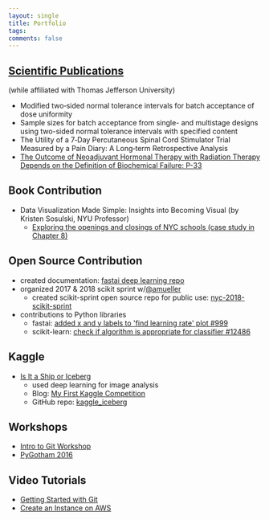 ```yaml
---
layout: single
title: Portfolio
tags: 
comments: false
---
```


## [Scientific Publications](https://www.researchgate.net/scientific-contributions/59221316_Reshama_Shaikh) 
(while affiliated with Thomas Jefferson University)
* Modified two‐sided normal tolerance intervals for batch acceptance of dose uniformity
* Sample sizes for batch acceptance from single- and multistage designs using two-sided normal tolerance intervals with specified content
* The Utility of a 7‐Day Percutaneous Spinal Cord Stimulator Trial Measured by a Pain Diary: A Long‐term Retrospective Analysis
* [The Outcome of Neoadjuvant Hormonal Therapy with Radiation Therapy Depends on the Definition of Biochemical Failure: P-33](https://journals.lww.com/journalppo/Citation/2002/11000/The_Outcome_of_Neoadjuvant_Hormonal_Therapy_with.77.aspx)

## Book Contribution
* Data Visualization Made Simple:  Insights into Becoming Visual (by Kristen Sosulski, NYU Professor)
    - [Exploring the openings and closings of NYC schools (case study in Chapter 8)](https://books.google.com/books?id=cM5wDwAAQBAJ&pg=PT208&lpg=PT208&dq=reshama+shaikh&source=bl&ots=UkRLpWvqLn&sig=9weW5DeMyFEs93ToLRQyIxWb1_0&hl=en&sa=X&ved=2ahUKEwjVttPC6IneAhWNm-AKHURqA0c4HhDoATABegQICBAB#v=onepage&q=reshama%20shaikh&f=false)


## Open Source Contribution
* created documentation:  [fastai deep learning repo](https://github.com/reshamas/fastai_deeplearn_part1)
* organized 2017 & 2018 scikit sprint w/[@amueller](https://github.com/amueller)
    * created scikit-sprint open source repo for public use:  [nyc-2018-scikit-sprint](https://github.com/WiMLDS/nyc-2018-scikit-sprint) 
* contributions to Python libraries
    * fastai:  [added x and y labels to 'find learning rate' plot #999](https://github.com/fastai/fastai/pull/999)
    * scikit-learn: [check if algorithm is appropriate for classifier #12486](https://github.com/scikit-learn/scikit-learn/pull/12486)


## Kaggle
* [Is It a Ship or Iceberg](https://www.kaggle.com/c/statoil-iceberg-classifier-challenge)
    - used deep learning for image analysis 
    - Blog:  [My First Kaggle Competition](https://reshamas.github.io/my-first-kaggle-competition/)
    - GitHub repo:  [kaggle_iceberg](https://github.com/reshamas/kaggle_iceberg)


## Workshops
- [Intro to Git Workshop](https://github.com/reshamas/git-intro-workshop)
- [PyGotham 2016](https://github.com/reshamas/pygotham-2016)

## Video Tutorials
- [Getting Started with Git](https://vimeo.com/178481263?mc_cid=06d951b22e&mc_eid=[UNIQID])
- [Create an Instance on AWS](https://www.youtube.com/watch?v=_dRXVp_kk7w&t=14s)

